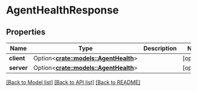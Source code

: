 # AgentHealthResponse

## Properties

Name | Type | Description | Notes
------------ | ------------- | ------------- | -------------
**client** | Option<[**crate::models::AgentHealth**](AgentHealth.md)> |  | [optional]
**server** | Option<[**crate::models::AgentHealth**](AgentHealth.md)> |  | [optional]

[[Back to Model list]](../README.md#documentation-for-models) [[Back to API list]](../README.md#documentation-for-api-endpoints) [[Back to README]](../README.md)


